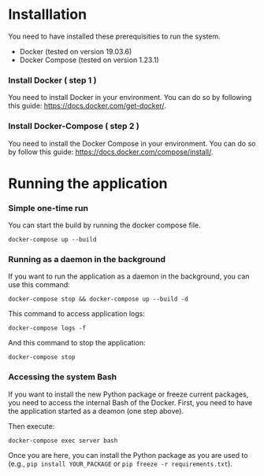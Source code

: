 

# Installlation

You need to have installed these prerequisities to run the system. 

 * Docker (tested on version 19.03.6)
 * Docker Compose (tested on version 1.23.1)

### Install Docker ( step 1 )

You need to install Docker in your environment. 
You can do so by following this guide: https://docs.docker.com/get-docker/.

### Install Docker-Compose ( step 2 )

You need to install the Docker Compose in your environment. 
You can do so by follow this guide: https://docs.docker.com/compose/install/.

# Running the application

### Simple one-time run

You can start the build by running the docker compose file.

```
docker-compose up --build
```


### Running as a daemon in the background

If you want to run the application as a daemon in the background, you can use this command:

```
docker-compose stop && docker-compose up --build -d
```

This command to access application logs:

```
docker-compose logs -f
```

And this command to stop the application:

```
docker-compose stop
```

### Accessing the system Bash

If you want to install the new Python package or freeze current packages, you need to access the internal Bash of the Docker. First, you need to have the application started as a deamon (one step above).

Then execute:

```
docker-compose exec server bash
```


Once you are here, you can install the Python package as you are used to (e.g., `pip install YOUR_PACKAGE` or `pip freeze -r requirements.txt`).

